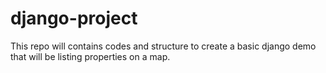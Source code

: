 # django-project
This repo will contains codes and structure to create a basic django demo that will be listing properties on a map. 
